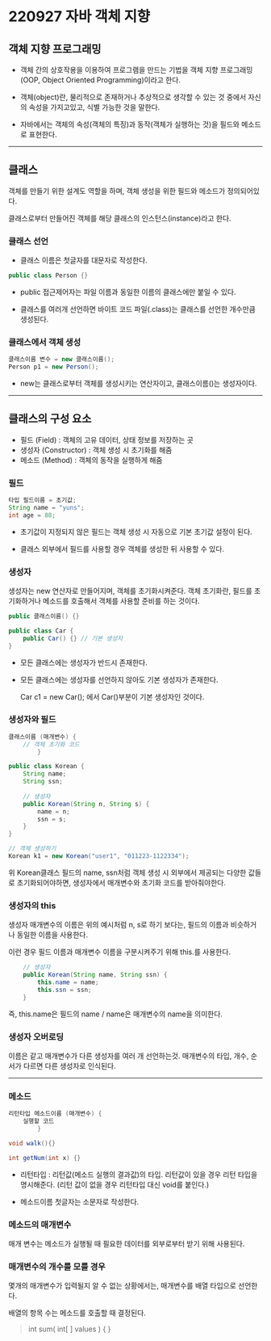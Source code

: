 # 220927 자바 객체 지향

## 객체 지향 프로그래밍
- 객체 간의 상호작용을 이용하여 프로그램을 만드는 기법을 객체 지향 프로그래밍(OOP, Object Oriented Programming)이라고 한다.


- 객체(object)란, 물리적으로 존재하거나 추상적으로 생각할 수 있는 것 중에서 자신의 속성을 가지고있고, 식별 가능한 것을 말한다.


- 자바에서는 객체의 속성(객체의 특징)과 동작(객체가 실행하는 것)을 필드와 메소드로 표현한다.


---

## 클래스
객체를 만들기 위한 설계도 역할을 하며, 객체 생성을 위한 필드와 메소드가 정의되어있다.

클래스로부터 만들어진 객체를 해당 클래스의 인스턴스(instance)라고 한다.

### 클래스 선언
- 클래스 이름은 첫글자를 대문자로 작성한다.

``` java
public class Person {}
```


- public 접근제어자는 파일 이름과 동일한 이름의 클래스에만 붙일 수 있다.


- 클래스를 여러개 선언하면 바이트 코드 파일(.class)는 클래스를 선언한 개수만큼 생성된다.

### 클래스에서 객체 생성

```java
클래스이름 변수 = new 클래스이름();
Person p1 = new Person();
```

- new는 클래스로부터 객체를 생성시키는 연산자이고, 클래스이름()는 생성자이다.

---

## 클래스의 구성 요소

- 필드 (Field) : 객체의 고유 데이터, 상태 정보를 저장하는 곳
- 생성자 (Constructor) : 객체 생성 시 초기화를 해줌
- 메소드 (Method) : 객체의 동작을 실행하게 해줌

### 필드
```java
타입 필드이름 = 초기값;
String name = "yuns";
int age = 88;
```

- 초기값이 지정되지 않은 필드는 객체 생성 시 자동으로 기본 초기값 설정이 된다.


- 클래스 외부에서 필드를 사용할 경우 객체를 생성한 뒤 사용할 수 있다.

### 생성자
생성자는 new 연산자로 만들어지며, 객체를 초기화시켜준다.
객체 초기화란, 필드를 초기화하거나 메소드를 호출해서 객체를 사용할 준비를 하는 것이다.

```java
public 클래스이름() {}

public class Car {
    public Car() {} // 기본 생성자
}
```
- 모든 클래스에는 생성자가 반드시 존재한다.


- 모든 클래스에는 생성자를 선언하지 않아도 기본 생성자가 존재한다.

    Car c1 = new Car(); 에서 Car()부분이 기본 생성자인 것이다.


### 생성자와 필드

```java
클래스이름 (매개변수) {
    // 객체 초기화 코드
        }

public class Korean {
    String name;
    String ssn;
    
    // 생성자
    public Korean(String n, String s) {
        name = n;
        ssn = s;
    }
}
```

```java
// 객체 생성하기
Korean k1 = new Korean("user1", "011223-1122334");
```

위 Korean클래스 필드의 name, ssn처럼 객체 생성 시 외부에서 제공되는 다양한 값들로 초기화되어야하면, 생성자에서 매개변수와 초기화 코드를 받아줘야한다.


### 생성자의 this
생성자 매개변수의 이름은 위의 예시처럼 n, s로 하기 보다는, 필드의 이름과 비슷하거나 동일한 이름을 사용한다.

이런 경우 필드 이름과 매개변수 이름을 구분시켜주기 위해 this.를 사용한다.

```java
    // 생성자
    public Korean(String name, String ssn) {
        this.name = name;
        this.ssn = ssn;
    }
```

즉, this.name은 필드의 name / name은 매개변수의 name을 의미한다.


### 생성자 오버로딩

이름은 같고 매개변수가 다른 생성자를 여러 개 선언하는것.
매개변수의 타입, 개수, 순서가 다르면 다른 생성자로 인식된다.

---

### 메소드

```java
리턴타입 메소드이름 (매개변수) {
    실행할 코드
        }

void walk(){}

int getNum(int x) {}
```

- 리턴타입 : 리턴값(메소드 실행의 결과값)의 타입. 리턴값이 있을 경우 리턴 타입을 명시해준다. (리턴 값이 없을 경우 리턴타입 대신 void를 붙인다.)

- 메소드이름 첫글자는 소문자로 작성한다.

### 메소드의 매개변수
매개 변수는 메소드가 실행될 때 필요한 데이터를 외부로부터 받기 위해 사용된다.

### 매개변수의 개수를 모를 경우
몇개의 매개변수가 입력될지 알 수 없는 상황에서는, 매개변수를 배열 타입으로 선언한다.

배열의 항목 수는 메소드를 호출할 때 결정된다.

> int sum( int[ ] values ) { }